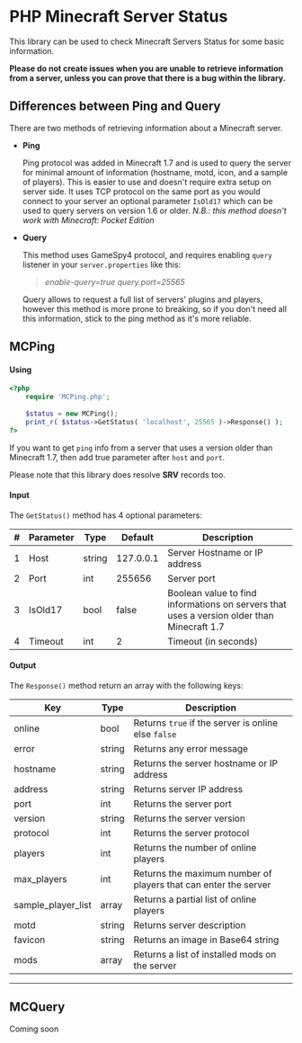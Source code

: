 # PHP Minecraft Server Status

This library can be used to check Minecraft Servers Status for some basic information.

**Please do not create issues when you are unable to retrieve information from a server, unless you can prove that there is a bug within the library.**

## Differences between Ping and Query
There are two methods of retrieving information about a Minecraft server.

* **Ping**

    Ping protocol was added in Minecraft 1.7 and is used to query the server for minimal amount of information (hostname, motd, icon, and a sample of players). 
    This is easier to use and doesn't require extra setup on server side. 
    It uses TCP protocol on the same port as you would connect to your server an optional parameter `IsOld17` which can be used to query servers on version 1.6 or older.
    *N.B.: this method doesn't work with Minecraft: Pocket Edition*

* **Query**

    This method uses GameSpy4 protocol, and requires enabling `query` listener in your `server.properties` like this:

    >*enable-query=true*
    >*query.port=25565*

    Query allows to request a full list of servers' plugins and players, however this method is more prone to breaking, so if you don't need all this information, stick to the ping method as it's more reliable.

## MCPing
#### Using
```php
<?php
	require 'MCPing.php';	
	
	$status = new MCPing();
	print_r( $status->GetStatus( 'localhost', 25565 )->Response() );	
?>
```

If you want to get `ping` info from a server that uses a version older than Minecraft 1.7,
then add true parameter after `host` and `port`.

Please note that this library does resolve **SRV** records too.

#### Input
The `GetStatus()` method has 4 optional parameters:

\# | Parameter | Type | Default |Description
---|-----------|------|---------|-----------
1 | Host | string | 127.0.0.1 |Server Hostname or IP address
2 | Port | int| 255656 | Server port
3 | IsOld17 | bool | false | Boolean value to find informations on servers that uses a version older than Minecraft 1.7
4 | Timeout | int | 2 | Timeout (in seconds)

#### Output
The `Response()` method return an array with the following keys:

Key|Type|Description
---|----|------------
online|bool|Returns `true` if the server is online else `false`
error|string|Returns any error message
hostname|string|Returns the server hostname or IP address 
address|string|Returns server IP address
port|int|Returns the server port
version|string|Returns the server version
protocol|int|Returns the server protocol
players|int|Returns the number of online players
max_players|int|Returns the maximum number of players that can enter the server
sample_player_list|array|Returns a partial list of online players
motd|string|Returns server description
favicon|string|Returns an image in Base64 string
mods|array|Returns a list of installed mods on the server

----

## MCQuery
Coming soon




